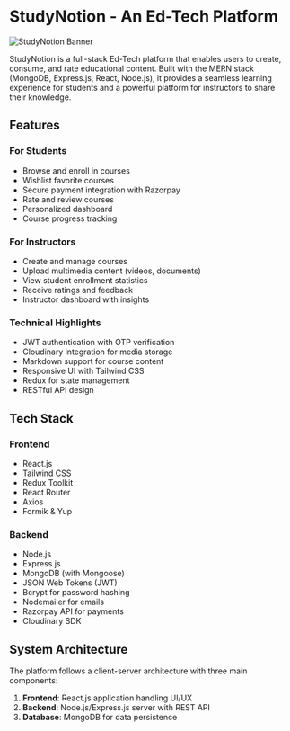 # StudyNotion - An Ed-Tech Platform

![StudyNotion Banner](C:\Users\91821\Downloads\screencapture-studynotion-frontend-abhi17bgps-projects-vercel-app-2025-06-13-19_01_48.png]()
) <!-- Add your actual banner image if available -->

StudyNotion is a full-stack Ed-Tech platform that enables users to create, consume, and rate educational content. Built with the MERN stack (MongoDB, Express.js, React, Node.js), it provides a seamless learning experience for students and a powerful platform for instructors to share their knowledge.

## Features

### For Students
- Browse and enroll in courses
- Wishlist favorite courses
- Secure payment integration with Razorpay
- Rate and review courses
- Personalized dashboard
- Course progress tracking

### For Instructors
- Create and manage courses
- Upload multimedia content (videos, documents)
- View student enrollment statistics
- Receive ratings and feedback
- Instructor dashboard with insights

### Technical Highlights
- JWT authentication with OTP verification
- Cloudinary integration for media storage
- Markdown support for course content
- Responsive UI with Tailwind CSS
- Redux for state management
- RESTful API design

## Tech Stack

### Frontend
- React.js
- Tailwind CSS
- Redux Toolkit
- React Router
- Axios
- Formik & Yup

### Backend
- Node.js
- Express.js
- MongoDB (with Mongoose)
- JSON Web Tokens (JWT)
- Bcrypt for password hashing
- Nodemailer for emails
- Razorpay API for payments
- Cloudinary SDK

## System Architecture

The platform follows a client-server architecture with three main components:

1. **Frontend**: React.js application handling UI/UX
2. **Backend**: Node.js/Express.js server with REST API
3. **Database**: MongoDB for data persistence
